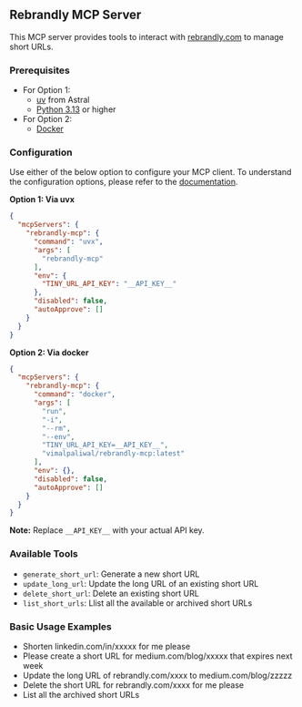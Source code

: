 ## Rebrandly MCP Server

This MCP server provides tools to interact with [rebrandly.com](https://rebrandly.com) to manage short URLs.

### Prerequisites

- For Option 1:
  - [uv](https://docs.astral.sh/uv/) from Astral
  - [Python 3.13](https://www.python.org/downloads/) or higher
- For Option 2:
  - [Docker](https://www.docker.com/)


### Configuration

Use either of the below option to configure your MCP client. To understand the configuration options, please refer to the [documentation](https://gofastmcp.com/integrations/mcp-json-configuration).

**Option 1: Via uvx**
```json
{
  "mcpServers": {
    "rebrandly-mcp": {
      "command": "uvx",
      "args": [
        "rebrandly-mcp"
      ],
      "env": {
        "TINY_URL_API_KEY": "__API_KEY__"
      },
      "disabled": false,
      "autoApprove": []
    }
  }
}
```


**Option 2: Via docker**

```json
{
  "mcpServers": {
    "rebrandly-mcp": {
      "command": "docker",
      "args": [
        "run",
        "-i",
        "--rm",
        "--env",
        "TINY_URL_API_KEY=__API_KEY__",
        "vimalpaliwal/rebrandly-mcp:latest"
      ],
      "env": {},
      "disabled": false,
      "autoApprove": []
    }
  }
}
```

**Note:** Replace `__API_KEY__` with your actual API key.


### Available Tools

- `generate_short_url`: Generate a new short URL
- `update_long_url`:  Update the long URL of an existing short URL
- `delete_short_url`: Delete an existing short URL
- `list_short_urls`: Llist all the available or archived short URLs

### Basic Usage Examples

- Shorten linkedin.com/in/xxxxx for me please
- Please create a short URL for medium.com/blog/xxxxx that expires next week
- Update the long URL of rebrandly.com/xxxx to medium.com/blog/zzzzz
- Delete the short URL for rebrandly.com/xxxx for me please
- List all the archived short URLs
